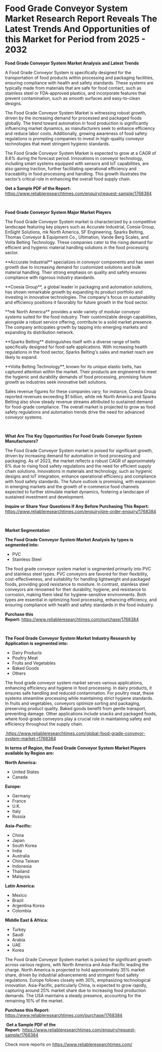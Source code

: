 <p><h1>Food Grade Conveyor System Market Research Report Reveals The Latest Trends And Opportunities of this Market for Period from 2025 - 2032</h1></p><p><strong>Food Grade Conveyor System Market Analysis and Latest Trends</strong></p>
<p><p>A Food Grade Conveyor System is specifically designed for the transportation of food products within processing and packaging facilities, ensuring compliance with health and safety standards. These systems are typically made from materials that are safe for food contact, such as stainless steel or FDA-approved plastics, and incorporate features that prevent contamination, such as smooth surfaces and easy-to-clean designs.</p><p>The Food Grade Conveyor System Market is witnessing robust growth, driven by the increasing demand for processed and packaged foods globally. The trend toward automation in food production is significantly influencing market dynamics, as manufacturers seek to enhance efficiency and reduce labor costs. Additionally, growing awareness of food safety regulations is prompting companies to invest in high-quality conveyor technologies that meet stringent hygienic standards.</p><p>The Food Grade Conveyor System Market is expected to grow at a CAGR of 8.6% during the forecast period. Innovations in conveyor technology, including smart systems equipped with sensors and IoT capabilities, are also gaining traction, further facilitating operational efficiency and traceability in food processing and handling. This growth illustrates the sector’s critical role in enhancing the overall food supply chain.</p></p>
<p><strong>Get a Sample PDF of the Report:&nbsp;</strong> <a href="https://www.reliableresearchtimes.com/enquiry/request-sample/1768384?utm_campaign=2002&utm_medium=2&utm_source=Github&utm_content=ia&utm_term=27022025&utm_id=food-grade-conveyor-system">https://www.reliableresearchtimes.com/enquiry/request-sample/1768384</a></p>
<p>&nbsp;</p>
<p><strong>Food Grade Conveyor System Major Market Players</strong></p>
<p><p>The Food Grade Conveyor System market is characterized by a competitive landscape featuring key players such as Accurate Industrial, Coesia Group, EnSight Solutions, mk North America, SF Engineering, Sparks Belting, Thomas Conveyor & Equipment Co., Ultimation, Vande Berg Scales, and Volta Belting Technology. These companies cater to the rising demand for efficient and hygienic material handling solutions in the food processing sector.</p><p>**Accurate Industrial** specializes in conveyor components and has seen growth due to increasing demand for customized solutions and bulk material handling. Their strong emphasis on quality and safety ensures compliance with rigorous industry standards.</p><p>**Coesia Group**, a global leader in packaging and automation solutions, has shown remarkable growth by expanding its product portfolio and investing in innovative technologies. The company's focus on sustainability and efficiency positions it favorably for future growth in the food sector.</p><p>**mk North America** provides a wide variety of modular conveyor systems suited for the food industry. Their customizable design capabilities, alongside a robust service offering, contribute to a solid market presence. The company anticipates growth by tapping into emerging markets and expanding its distribution network.</p><p>**Sparks Belting** distinguishes itself with a diverse range of belts specifically designed for food-safe applications. With increasing health regulations in the food sector, Sparks Belting's sales and market reach are likely to expand.</p><p>**Volta Belting Technology**, known for its unique elastic belts, has captured attention within the market. Their products are engineered to meet the hygienic and durability demands of food processing, promising future growth as industries seek innovative belt solutions.</p><p>Sales revenue figures for these companies vary; for instance, Coesia Group reported revenues exceeding $1 billion, while mk North America and Sparks Belting also show steady revenue streams attributed to sustained demand for food-grade compliance. The overall market is projected to grow as food safety regulations and automation trends drive the need for advanced conveyor systems.</p></p>
<p>&nbsp;</p>
<p><strong>What Are The Key Opportunities For Food Grade Conveyor System Manufacturers?</strong></p>
<p><p>The Food Grade Conveyor System market is poised for significant growth, driven by increasing demand for automation in food processing and packaging. As of 2023, the market reflects a robust CAGR of approximately 6% due to rising food safety regulations and the need for efficient supply chain solutions. Innovations in materials and technology, such as hygienic designs and IoT integration, enhance operational efficiency and compliance with food safety standards. The future outlook is promising, with expansion in emerging markets and the growth of e-commerce food channels expected to further stimulate market dynamics, fostering a landscape of sustained investment and development.</p></p>
<p><strong>Inquire or Share Your Questions If Any Before Purchasing This Report:</strong> <a href="https://www.reliableresearchtimes.com/enquiry/pre-order-enquiry/1768384?utm_campaign=2002&utm_medium=2&utm_source=Github&utm_content=ia&utm_term=27022025&utm_id=food-grade-conveyor-system">https://www.reliableresearchtimes.com/enquiry/pre-order-enquiry/1768384</a></p>
<p>&nbsp;</p>
<p><strong>Market Segmentation</strong></p>
<p><strong>The Food Grade Conveyor System Market Analysis by types is segmented into:</strong></p>
<p><ul><li>PVC</li><li>Stainless Steel</li></ul></p>
<p><p>The food grade conveyor system market is segmented primarily into PVC and stainless steel types. PVC conveyors are favored for their flexibility, cost-effectiveness, and suitability for handling lightweight and packaged foods, providing good resistance to moisture. In contrast, stainless steel conveyors are renowned for their durability, hygiene, and resistance to corrosion, making them ideal for hygiene-sensitive environments. Both types are essential in optimizing food processing, enhancing efficiency, and ensuring compliance with health and safety standards in the food industry.</p></p>
<p><strong>Purchase this Report:&nbsp;</strong><a href="https://www.reliableresearchtimes.com/purchase/1768384?utm_campaign=2002&utm_medium=2&utm_source=Github&utm_content=ia&utm_term=27022025&utm_id=food-grade-conveyor-system">https://www.reliableresearchtimes.com/purchase/1768384</a></p>
<p>&nbsp;</p>
<p><strong>The Food Grade Conveyor System Market Industry Research by Application is segmented into:</strong></p>
<p><ul><li>Dairy Products</li><li>Poultry Meat</li><li>Fruits and Vegetables</li><li>Baked Goods</li><li>Others</li></ul></p>
<p><p>The food grade conveyor system market serves various applications, enhancing efficiency and hygiene in food processing. In dairy products, it ensures safe handling and reduced contamination. For poultry meat, these systems streamline processing while maintaining strict hygiene standards. In fruits and vegetables, conveyors optimize sorting and packaging, preserving product quality. Baked goods benefit from gentle transport, preventing damage. Other applications include snacks and packaged foods, where food-grade conveyors play a crucial role in maintaining safety and efficiency throughout the supply chain.</p></p>
<p><a href="https://www.reliableresearchtimes.com/global-food-grade-conveyor-system-market-r1768384?utm_campaign=2002&utm_medium=2&utm_source=Github&utm_content=ia&utm_term=27022025&utm_id=food-grade-conveyor-system">&nbsp;https://www.reliableresearchtimes.com/global-food-grade-conveyor-system-market-r1768384</a></p>
<p><strong>In terms of Region, the Food Grade Conveyor System Market Players available by Region are:</strong></p>
<p>
    <p> <strong> North America: </strong>
        <ul>
            <li>United States</li>
            <li>Canada</li>
        </ul>
        </p> 
    <p> <strong> Europe: </strong>
        <ul>
            <li>Germany</li>
            <li>France</li>
            <li>U.K.</li>
            <li>Italy</li>
            <li>Russia</li>
        </ul>
        </p> 
    <p> <strong> Asia-Pacific: </strong>
        <ul>
            <li>China</li>
            <li>Japan</li>
            <li>South Korea</li>
            <li>India</li>
            <li>Australia</li>
            <li>China Taiwan</li>
            <li>Indonesia</li>
            <li>Thailand</li>
            <li>Malaysia</li>
        </ul>
        </p> 
    <p> <strong> Latin America: </strong>
        <ul>
            <li>Mexico</li>
            <li>Brazil</li>
            <li>Argentina Korea</li>
            <li>Colombia</li>
        </ul>
        </p> 
    <p> <strong> Middle East & Africa: </strong>
        <ul>
            <li>Turkey</li>
            <li>Saudi</li>
            <li>Arabia</li>
            <li>UAE</li>
            <li>Korea</li>
        </ul>
    </p>
    </p>
<p><p>The Food Grade Conveyor System market is poised for significant growth across various regions, with North America and Asia-Pacific leading the charge. North America is projected to hold approximately 35% market share, driven by industrial advancements and stringent food safety regulations. Europe follows closely with 30%, emphasizing technological innovation. Asia-Pacific, particularly China, is expected to grow rapidly, capturing around 25% market share due to increasing food production demands. The USA maintains a steady presence, accounting for the remaining 10% of the market.</p></p>
<p><strong>Purchase this Report: </strong><a href="https://www.reliableresearchtimes.com/purchase/1768384?utm_campaign=2002&utm_medium=2&utm_source=Github&utm_content=ia&utm_term=27022025&utm_id=food-grade-conveyor-system">https://www.reliableresearchtimes.com/purchase/1768384</a></p>
<p>&nbsp;<strong>Get a Sample PDF of the Report:&nbsp;&nbsp;</strong><a href="https://www.reliableresearchtimes.com/enquiry/request-sample/1768384?utm_campaign=2002&utm_medium=2&utm_source=Github&utm_content=ia&utm_term=27022025&utm_id=food-grade-conveyor-system">https://www.reliableresearchtimes.com/enquiry/request-sample/1768384</a></p>
<p><strong></strong></p>
<p>Check more reports on <a href="https://www.reliableresearchtimes.com/?utm_campaign=2002&utm_medium=2&utm_source=Github&utm_content=ia&utm_term=27022025&utm_id=food-grade-conveyor-system">https://www.reliableresearchtimes.com/</a></p>